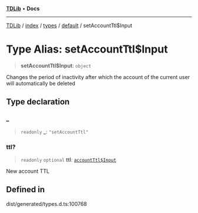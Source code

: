 [**TDLib**](../../../../../../README.md) • **Docs**

***

[TDLib](../../../../../../modules.md) / [index](../../../../../README.md) / [types](../../../README.md) / [default](../README.md) / setAccountTtl$Input

# Type Alias: setAccountTtl$Input

> **setAccountTtl$Input**: `object`

Changes the period of inactivity after which the account of the current user will automatically be deleted

## Type declaration

### \_

> `readonly` **\_**: `"setAccountTtl"`

### ttl?

> `readonly` `optional` **ttl**: [`accountTtl$Input`](accountTtl$Input.md)

New account TTL

## Defined in

dist/generated/types.d.ts:100768
